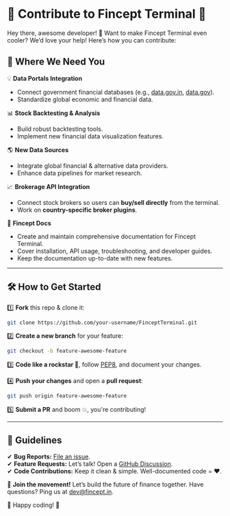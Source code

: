 # 🎉 Contribute to Fincept Terminal 🚀

Hey there, awesome developer! 👋 Want to make Fincept Terminal even cooler? We’d love your help! Here’s how you can contribute:

## 🚀 Where We Need You

💡 **Data Portals Integration**  
   - Connect government financial databases (e.g., [data.gov.in](https://data.gov.in), [data.gov](https://www.data.gov/)).  
   - Standardize global economic and financial data.

📊 **Stock Backtesting & Analysis**  
   - Build robust backtesting tools.  
   - Implement new financial data visualization features.

🌎 **New Data Sources**  
   - Integrate global financial & alternative data providers.  
   - Enhance data pipelines for market research.

📈 **Brokerage API Integration**  
   - Connect stock brokers so users can **buy/sell directly** from the terminal.  
   - Work on **country-specific broker plugins**.

📖 **Fincept Docs**

   - Create and maintain comprehensive documentation for Fincept Terminal.
   - Cover installation, API usage, troubleshooting, and developer guides.
   - Keep the documentation up-to-date with new features.

---

## 🛠 How to Get Started

1️⃣ **Fork** this repo & clone it:  
   ```bash
   git clone https://github.com/your-username/FinceptTerminal.git
   ```

2️⃣ **Create a new branch** for your feature:  
   ```bash
   git checkout -b feature-awesome-feature
   ```

3️⃣ **Code like a rockstar 🎸**, follow [PEP8](https://www.python.org/dev/peps/pep-0008/), and document your changes.

4️⃣ **Push your changes** and open a **pull request**:  
   ```bash
   git push origin feature-awesome-feature
   ```

5️⃣ **Submit a PR** and boom 💥, you're contributing!

---

## 📝 Guidelines

✔ **Bug Reports:** [File an issue](https://github.com/Fincept-Corporation/FinceptTerminal/issues/new).  
✔ **Feature Requests:** Let’s talk! Open a [GitHub Discussion](https://github.com/Fincept-Corporation/FinceptTerminal/discussions).  
✔ **Code Contributions:** Keep it clean & simple. Well-documented code = ❤️.  

🚀 **Join the movement!** Let’s build the future of finance together. Have questions? Ping us at [dev@fincept.in](mailto:dev@fincept.in).

👾 Happy coding! 🎉
